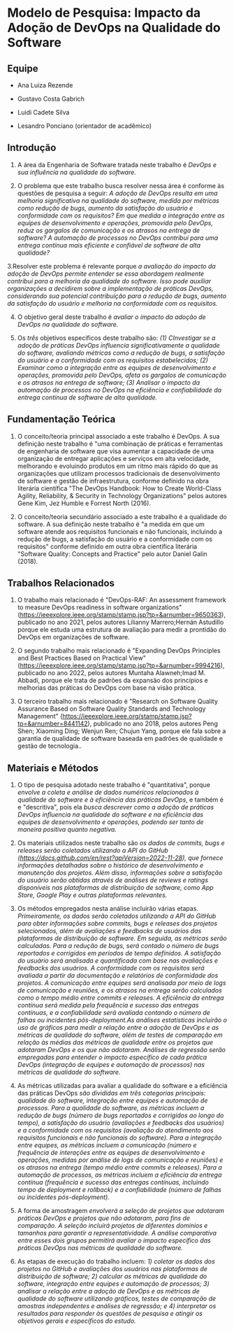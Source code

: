 # Modelo de Pesquisa: Impacto da Adoção de DevOps na Qualidade do Software

## Equipe

* Ana Luiza Rezende
* Gustavo Costa Gabrich
* Luidi Cadete Silva

* Lesandro Ponciano (orientador de acadêmico)

## Introdução

1. A área da Engenharia de Software tratada neste trabalho é _DevOps e sua influência na qualidade do software._

2. O problema que este trabalho busca resolver nessa área é conforme às questões de pesquisa a seguir: _A adoção de DevOps resulta em uma melhoria significativa na qualidade do software, medida por métricas como redução de bugs, aumento da satisfação do usuário e conformidade com os requisitos? Em que medida a integração entre as equipes de desenvolvimento e operações, promovida pelo DevOps, reduz os gargalos de comunicação e os atrasos na entrega de software? A automação de processos no DevOps contribui para uma entrega contínua mais eficiente e confiável de software de alta qualidade?_

3.Resolver este problema é relevante porque _a avaliação do impacto da adoção de DevOps permite entender se essa abordagem realmente contribui para a melhoria da qualidade do software. Isso pode auxiliar organizações a decidirem sobre a implementação de práticas DevOps, considerando sua potencial contribuição para a redução de bugs, aumento da satisfação do usuário e melhoria na conformidade com os requisitos._

4. O objetivo geral deste trabalho é _avaliar o impacto da adoção de DevOps na qualidade do software._

5. Os *três* objetivos específicos deste trabalho são: _(1) CInvestigar se a adoção de práticas DevOps influencia significativamente a qualidade do software, avaliando métricas como a redução de bugs, a satisfação do usuário e a conformidade com os requisitos estabelecidos; (2) Examinar como a integração entre as equipes de desenvolvimento e operações, promovida pelo DevOps, afeta os gargalos de comunicação e os atrasos na entrega de software; (3) Analisar o impacto da automação de processos no DevOps na eficiência e confiabilidade da entrega contínua de software de alta qualidade._


## Fundamentação Teórica

1. O conceito/teoria principal associado a este trabalho é DevOps. A sua definição neste trabalho é "uma combinação de práticas e ferramentas de engenharia de software que visa aumentar a capacidade de uma organização de entregar aplicações e serviços em alta velocidade, melhorando e evoluindo produtos em um ritmo mais rápido do que as organizações que utilizam processos tradicionais de desenvolvimento de software e gestão de infraestrutura, conforme definido na obra literária científica "The DevOps Handbook: How to Create World-Class Agility, Reliability, & Security in Technology Organizations" pelos autores Gene Kim, Jez Humble e Forrest North (2016).

2. O conceito/teoria secundário associado a este trabalho é a qualidade do software. A sua definição neste trabalho é "a medida em que um software atende aos requisitos funcionais e não funcionais, incluindo a redução de bugs, a satisfação do usuário e a conformidade com os requisitos" conforme definido em outra obra científica literária "Software Quality: Concepts and Practice" pelo autor Daniel Galin (2018).


## Trabalhos Relacionados

1. O trabalho mais relacionado é "DevOps-RAF: An assessment framework to measure DevOps readiness in software organizations" (https://ieeexplore.ieee.org/stamp/stamp.jsp?tp=&arnumber=9650363), publicado no ano 2021, pelos autores Lilianny Marrero;Hernán Astudillo porque ele estuda uma estrutura de avaliação para medir a prontidão do DevOps em organizações de software.

2. O segundo trabalho mais relacionado é "Expanding DevOps Principles and Best Practices Based on Practical View" (https://ieeexplore.ieee.org/stamp/stamp.jsp?tp=&arnumber=9994216), publicado no ano 2022, pelos autores Muntaha Alawneh;Imad M. Abbadi, porque ele trata de padrões da expansão dos princípios e melhorias das práticas do DevOps com base na visão prática.

3. O terceiro trabalho mais relacionado é "Research on Software Quality Assurance Based on Software Quality Standards and Technology Management" (https://ieeexplore.ieee.org/stamp/stamp.jsp?tp=&arnumber=8441142), publicado no ano 2018, pelos autores Peng Shen; Xiaoming Ding; Wenjun Ren; Chujun Yang, porque ele fala sobre a garantia de qualidade de software baseada em padrões de qualidade e gestão de tecnologia..

## Materiais e Métodos

1. O tipo de pesquisa adotado neste trabalho é "quantitativa", porque _envolve a coleta e análise de dados numéricos relacionados à qualidade do software e à eficiência das práticas DevOps_, e também é  e "descritiva", pois ela _busca descrever como a adoção de práticas DevOps influencia na qualidade do software e na eficiência das equipes de desenvolvimento e operações, podendo ser tanto de maneira positiva quanto negativa._

2. Os materiais utilizados neste trabalho são _os dados de commits, bugs e releases serão coletados utilizando a API do GitHub (https://docs.github.com/en/rest?apiVersion=2022-11-28), que fornece informações detalhadas sobre o histórico de desenvolvimento e manutenção dos projetos. Além disso, informações sobre a satisfação do usuário serão obtidas através de análises de reviews e ratings disponíveis nas plataformas de distribuição de software, como App Store, Google Play e outras plataformas relevantes._

3. Os métodos empregados nesta análise incluirão várias etapas. _Primeiramente, os dados serão coletados utilizando a API do GitHub para obter informações sobre commits, bugs e releases dos projetos selecionados, além de avaliações e feedbacks de usuários das plataformas de distribuição de software. Em seguida, as métricas serão calculadas. Para a redução de bugs, será contado o número de bugs reportados e corrigidos em períodos de tempo definidos. A satisfação do usuário será analisada e quantificada com base nas avaliações e feedbacks dos usuários. A conformidade com os requisitos será avaliada a partir da documentação e relatórios de conformidade dos projetos. A comunicação entre equipes será analisada por meio de logs de comunicação e reuniões, e os atrasos na entrega serão calculados como o tempo médio entre commits e releases. A eficiência da entrega contínua será medida pela frequência e sucesso das entregas contínuas, e a confiabilidade será avaliada contando o número de falhas ou incidentes pós-deployment.As análises estatísticas incluirão o uso de gráficos para medir a relação entre a adoção de DevOps e as métricas de qualidade do software, além de testes de comparação em relação às médias das métricas de qualidade entre os projetos que adotaram DevOps e os que não adotaram. Análises de regressão serão empregadas para entender o impacto específico de cada prática DevOps (integração de equipes e automação de processos) nas métricas de qualidade do software._

4. As métricas utilizadas para avaliar a qualidade do software e a eficiência das práticas DevOps _são divididas em três categorias principais: qualidade do software, integração entre equipes e automação de processos. Para a qualidade do software, as métricas incluem a redução de bugs (número de bugs reportados e corrigidos ao longo do tempo), a satisfação do usuário (avaliações e feedbacks dos usuários) e a conformidade com os requisitos (avaliação do atendimento aos requisitos funcionais e não funcionais do software). Para a integração entre equipes, as métricas incluem a comunicação (número e frequência de interações entre as equipes de desenvolvimento e operações, medidas por análise de logs de comunicação e reuniões) e os atrasos na entrega (tempo médio entre commits e releases). Para a automação de processos, as métricas incluem a eficiência da entrega contínua (frequência e sucesso das entregas contínuas, incluindo tempo de deployment e rollback) e a confiabilidade (número de falhas ou incidentes pós-deployment)._

5. A forma de amostragem _envolverá a seleção de projetos que adotaram práticas DevOps e projetos que não adotaram, para fins de comparação. A seleção incluirá projetos de diferentes domínios e tamanhos para garantir a representatividade. A análise comparativa entre esses dois grupos permitirá avaliar o impacto específico das práticas DevOps nas métricas de qualidade do software._

6. As etapas de execução do trabalho incluem: _1) coletar os dados dos projetos no GitHub e avaliações dos usuários nas plataformas de distribuição de software; 2) calcular as métricas de qualidade do software, integração entre equipes e automação de processos; 3) analisar a relação entre a adoção de DevOps e as métricas de qualidade do software utilizando gráficos, testes de comparação de amostras independentes e análises de regressão; e 4) interpretar os resultados para responder às questões de pesquisa e atingir os objetivos gerais e específicos do estudo._
